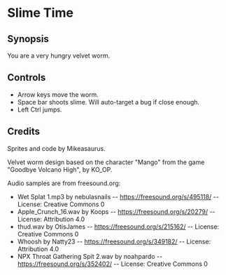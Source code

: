 # Slime Time

## Synopsis
You are a very hungry velvet worm.

## Controls

* Arrow keys move the worm.
* Space bar shoots slime.  Will auto-target a bug if close enough.
* Left Ctrl jumps.

## Credits

Sprites and code by Mikeasaurus.

Velvet worm design based on the character "Mango" from the game "Goodbye Volcano High", by KO\_OP.

Audio samples are from freesound.org:
* Wet Splat 1.mp3 by nebulasnails -- https://freesound.org/s/495118/ -- License: Creative Commons 0
* Apple\_Crunch\_16.wav by Koops -- https://freesound.org/s/20279/ -- License: Attribution 4.0
* thud.wav by OtisJames -- https://freesound.org/s/215162/ -- License: Creative Commons 0
* Whoosh by Natty23 -- https://freesound.org/s/349182/ -- License: Attribution 4.0
* NPX Throat Gathering Spit 2.wav by noahpardo -- https://freesound.org/s/352402/ -- License: Creative Commons 0
